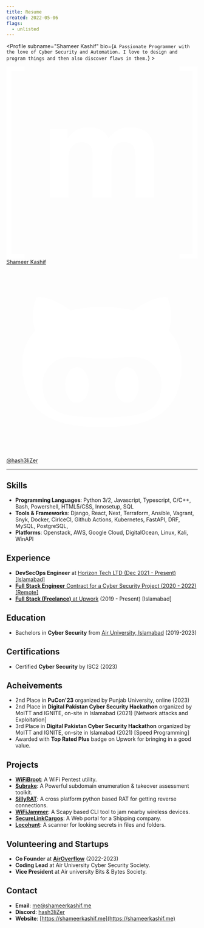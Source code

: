 ```yaml
---
title: Resume
created: 2022-05-06
flags:
  - unlisted
---
```


<script lang="ts">
  import Profile from '$lib/components/extra/profile.svelte'
</script>

<Profile subname="Shameer Kashif" bio={`A Passionate Programmer with the love of Cyber Security and Automation. I love to design and program things and then also discover flaws in them.`} >

<div class="flex flex-col md:flex-row gap-4 mt-4">
<a href="https://shameerkashif.me" rel="noopener external" target="_blank" class="group flex-1 relative overflow-hidden btn btn-block normal-case border-none no-underline bg-[#110019] hover:bg-[#0077B3]">
<svg class="absolute w-16 h-16 left-10 opacity-20 fill-white transform-gpu transition-transform ease-in-out duration-500 group-hover:scale-125" viewBox="0 0 24 24" xmlns="http://www.w3.org/2000/svg"><path fill="#fff" d="M.632.55v22.9H2.28V24H0V0h2.28v.55zm7.043 7.26v1.157h.033a3.312 3.312 0 0 1 1.117-1.024c.433-.245.936-.365 1.5-.365c.54 0 1.033.107 1.481.314c.448.208.785.582 1.02 1.108c.254-.374.6-.706 1.034-.992c.434-.287.95-.43 1.546-.43c.453 0 .872.056 1.26.167c.388.11.716.286.993.53c.276.245.489.559.646.951c.152.392.23.863.23 1.417v5.728h-2.349V11.52c0-.286-.01-.559-.032-.812a1.755 1.755 0 0 0-.18-.66a1.106 1.106 0 0 0-.438-.448c-.194-.11-.457-.166-.785-.166c-.332 0-.6.064-.803.189a1.38 1.38 0 0 0-.48.499a1.946 1.946 0 0 0-.231.696a5.56 5.56 0 0 0-.06.785v4.768h-2.35v-4.8c0-.254-.004-.503-.018-.752a2.074 2.074 0 0 0-.143-.688a1.052 1.052 0 0 0-.415-.503c-.194-.125-.476-.19-.854-.19c-.111 0-.259.024-.439.074c-.18.051-.36.143-.53.282a1.637 1.637 0 0 0-.439.595c-.12.259-.18.6-.18 1.02v4.966H5.46V7.81zm15.693 15.64V.55H21.72V0H24v24h-2.28v-.55z"></path></svg>
  <span class="z-10 !text-white">Shameer Kashif</span>
</a>
<a href="https://github.com/hash3liZer" rel="noopener external" target="_blank" class="group flex-1 relative overflow-hidden btn btn-block normal-case border-none no-underline bg-[#110019] hover:bg-[#2A3192]">
<svg class="absolute w-16 h-16 right-10 opacity-20 fill-white transform-gpu transition-transform ease-in-out duration-500 group-hover:scale-125" viewBox="0 0 24 24" xmlns="http://www.w3.org/2000/svg"><path fill="#fff" fill-rule="evenodd" d="M20.375 8.174c.163-.4.688-1.987-.163-4.137c0 0-1.312-.413-4.3 1.625c-1.25-.35-2.587-.4-3.912-.4c-1.325 0-2.662.05-3.912.4c-2.988-2.05-4.3-1.625-4.3-1.625c-.85 2.15-.325 3.737-.163 4.137C2.612 9.262 2 10.662 2 12.362c0 6.437 4.162 7.887 9.975 7.887S22 18.799 22 12.362c0-1.7-.613-3.1-1.625-4.188ZM12 19.024c-4.125 0-7.475-.187-7.475-4.187c0-.95.475-1.85 1.275-2.588c1.338-1.225 3.625-.575 6.2-.575c2.588 0 4.85-.65 6.2.575c.813.738 1.275 1.625 1.275 2.588c0 3.987-3.35 4.187-7.475 4.187Zm-3.137-6.262c-.825 0-1.5 1-1.5 2.225s.674 2.237 1.5 2.237c.825 0 1.5-1 1.5-2.237c0-1.238-.675-2.225-1.5-2.225Zm6.274 0c-.825 0-1.5.987-1.5 2.225c0 1.237.675 2.237 1.5 2.237s1.5-1 1.5-2.237c0-1.238-.662-2.225-1.5-2.225Z"></path></svg>
  <span class="z-10 !text-white">@hash3liZer</span>
</a>
</div>
</Profile>

<hr> 

## Skills
* **Programming Languages**: Python 3/2, Javascript, Typescript, C/C++, Bash, Powershell, HTML5/CSS, Innosetup, SQL
* **Tools & Frameworks**: Django, React, Next, Terraform, Ansible, Vagrant, Snyk, Docker, CirlceCI, Github Actions, Kubernetes, FastAPI, DRF, MySQL, PostgreSQL,
* **Platforms**: Openstack, AWS, Google Cloud, DigitalOcean, Linux, Kali, WinAPI

## Experience
* **DevSecOps Engineer** at <a href="https://www.horizon.com.pk" target="_blank">Horizon Tech LTD (Dec 2021 - Present) [Islamabad]
* **Full Stack Engineer** Contract for a Cyber Security Project (2020 - 2022) [Remote]
* **Full Stack (Freelance)** at <a href="https://upwork.com" target="_blank">Upwork</a> (2019 - Present) [Islamabad]

## Education
* Bachelors in **Cyber Security** from <a href="https:/au.edu.pk" target="_blank">Air University, Islamabad</a> (2019-2023)

## Certifications
* Certified  **Cyber Security** by ISC2 (2023)

## Acheivements
* 2nd Place in **PuCon'23** organized by Punjab University, online (2023)
* 2nd Place in **Digital Pakistan Cyber Security Hackathon** organized by MoITT and IGNITE, on-site in Islamabad (2021) [Network attacks and Exploitation]
* 3rd Place in **Digital Pakistan Cyber Security Hackathon** organized by MoITT and IGNITE, on-site in Islamabad (2021) [Speed Programming]
* Awarded with **Top Rated Plus** badge on Upwork for bringing in a good value.

## Projects
* **[WiFiBroot](https://github.com/hash3liZer/wifibroot)**: A WiFi Pentest utility.
* **[Subrake](https://github.com/hash3liZer/subrake)**: A Powerful subdomain enumeration & takeover assessment toolkit.
* **[SillyRAT](https://github.com/hash3liZer/sillyrat)**: A cross platform python based RAT for getting reverse connections.
* **[WiFiJammer](https://github.com/hash3liZer/wifijammer)**: A Scapy based CLI tool to jam nearby wireless devices.
* **[SecureLinkCargos](https://securelinkcargos.com)**: A Web portal for a Shipping company.
* **[Locohunt](https://github.com/hash3liZer/locohunt)**: A scanner for looking secrets in files and folders.

## Volunteering and Startups
* **Co Founder** at **[AirOverflow](https://airoverflow.com)** (2022-2023)
* **Coding Lead** at Air University Cyber Security Society.
* **Vice President** at Air university Bits & Bytes Society.

## Contact
* **Email**: [me@shameerkashif.me](mailto:me@shameerkashif.me)
* **Discord**: [hash3liZer](#)
* **Website**: [https://shameerkashif.me](https://shameerkashif.me)

